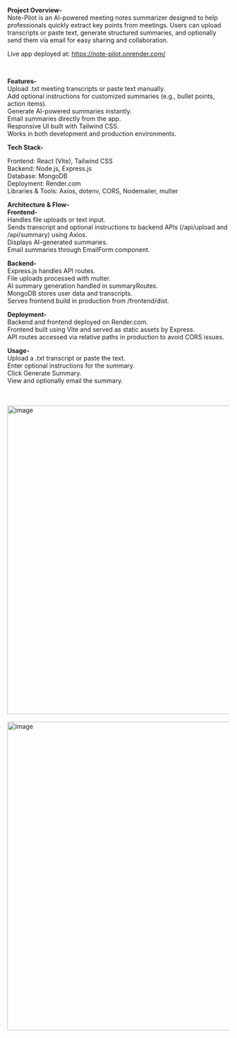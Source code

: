 <b>Project Overview-</b>
<br/>
Note-Pilot is an AI-powered meeting notes summarizer designed to help professionals quickly extract key points from meetings. Users can upload transcripts or paste text, generate structured summaries, and optionally send them via email for easy sharing and collaboration.
<br/>

Live app deployed at: https://note-pilot.onrender.com/
<br/>

<br/>

<b>Features-</b>
<br/>
Upload .txt meeting transcripts or paste text manually.<br/>
Add optional instructions for customized summaries (e.g., bullet points, action items).<br/>
Generate AI-powered summaries instantly.<br/>
Email summaries directly from the app.<br/>
Responsive UI built with Tailwind CSS.<br/>
Works in both development and production environments.<br/>

<b>Tech Stack-</b>

Frontend: React (Vite), Tailwind CSS<br/>
Backend: Node.js, Express.js<br/>
Database: MongoDB<br/>
Deployment: Render.com<br/>
Libraries & Tools: Axios, dotenv, CORS, Nodemailer, multer<br/>

<b>Architecture & Flow-</b><br/>
<b>Frontend-</b><br/>
Handles file uploads or text input.<br/>
Sends transcript and optional instructions to backend APIs (/api/upload and /api/summary) using Axios.<br/>
Displays AI-generated summaries.<br/>
Email summaries through EmailForm component.<br/>

<b>Backend-</b><br/>
Express.js handles API routes.<br/>
File uploads processed with multer.<br/>
AI summary generation handled in summaryRoutes.<br/>
MongoDB stores user data and transcripts.<br/>
Serves frontend build in production from /frontend/dist.<br/>

<b>Deployment-</b><br/>
Backend and frontend deployed on Render.com.<br/>
Frontend built using Vite and served as static assets by Express.<br/>
API routes accessed via relative paths in production to avoid CORS issues.<br/>

<b>Usage-</b><br/>
Upload a .txt transcript or paste the text.<br/>
Enter optional instructions for the summary.<br/>
Click Generate Summary.<br/>
View and optionally email the summary.<br/>

<br/>
<br/>
<img width="1400" height="700" alt="image" src="https://github.com/user-attachments/assets/afd142b4-60b5-4e80-afc1-499ecce218c6" />
<br/>
<br/>
<img width="1400" height="700" alt="image" src="https://github.com/user-attachments/assets/69a93d03-0a21-4109-bd0b-6898c9f6996e" />
<br/>
<br/>
